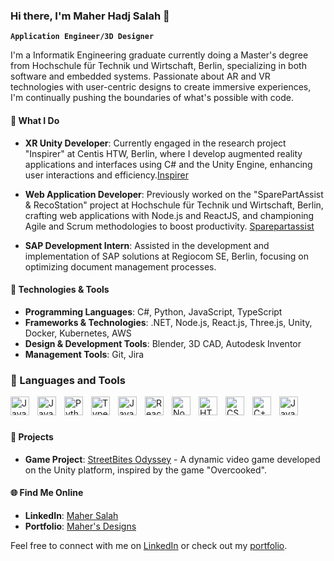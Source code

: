 ### Hi there, I'm Maher Hadj Salah 👋
**`Application Engineer/3D Designer`**

I'm a Informatik Engineering graduate currently doing a Master's degree from Hochschule für Technik und Wirtschaft, Berlin, specializing in both software and embedded systems. Passionate about AR and VR technologies with user-centric designs to create immersive experiences, I'm continually pushing the boundaries of what's possible with code.

#### 🚀 **What I Do**

- **XR Unity Developer**: Currently engaged in the research project "Inspirer" at Centis HTW, Berlin, where I develop augmented reality applications and interfaces using C# and the Unity Engine, enhancing user interactions and efficiency.[Inspirer](https://projekt-inspirer.de/)
  
- **Web Application Developer**: Previously worked on the "SparePartAssist & RecoStation" project at Hochschule für Technik und Wirtschaft, Berlin, crafting web applications with Node.js and ReactJS, and championing Agile and Scrum methodologies to boost productivity. [Sparepartassist](https://sparepartassist.f2.htw-berlin.de/)

- **SAP Development Intern**: Assisted in the development and implementation of SAP solutions at Regiocom SE, Berlin, focusing on optimizing document management processes.

#### 🔧 **Technologies & Tools**
- **Programming Languages**: C#, Python, JavaScript, TypeScript
- **Frameworks & Technologies**: .NET, Node.js, React.js, Three.js, Unity, Docker, Kubernetes, AWS
- **Design & Development Tools**: Blender, 3D CAD, Autodesk Inventor
- **Management Tools**: Git, Jira

### 🧰 Languages and Tools

<img align="left" alt="Java" width="30px" style="padding-right:10px;" src="https://cdn.jsdelivr.net/gh/devicons/devicon/icons/csharp/csharp-original.svg"/>
<img align="left" alt="Java" width="30px" style="padding-right:10px;" src="https://cdn.jsdelivr.net/gh/devicons/devicon/icons/unity/unity-original.svg"/>
<img align="left" alt="Python" width="30px" style="padding-right:10px;" src="https://cdn.jsdelivr.net/gh/devicons/devicon/icons/python/python-plain.svg" />
<img align="left" alt="TypeScript" width="30px" style="padding-right:10px;" src="https://cdn.jsdelivr.net/gh/devicons/devicon/icons/typescript/typescript-plain.svg" />
<img align="left" alt="JavaScript" width="30px" style="padding-right:10px;" src="https://cdn.jsdelivr.net/gh/devicons/devicon/icons/javascript/javascript-plain.svg" />
<img align="left" alt="React" width="30px" style="padding-right:10px;" src="https://cdn.jsdelivr.net/gh/devicons/devicon/icons/react/react-original.svg" />
<img align="left" alt="NodeJS" width="30px" style="padding-right:10px;" src="https://cdn.jsdelivr.net/gh/devicons/devicon/icons/nodejs/nodejs-original.svg" />
<img align="left" alt="HTML" width="30px" style="padding-right:10px;" src="https://cdn.jsdelivr.net/gh/devicons/devicon/icons/html5/html5-plain.svg" />
<img align="left" alt="CSS" width="30px" style="padding-right:10px;" src="https://cdn.jsdelivr.net/gh/devicons/devicon/icons/css3/css3-plain.svg" />
<img align="left" alt="C++" width="30px" style="padding-right:10px;" src="https://cdn.jsdelivr.net/gh/devicons/devicon/icons/cplusplus/cplusplus-original.svg" />
<img align="left" alt="Java" width="30px" style="padding-right:10px;" src="https://cdn.jsdelivr.net/gh/devicons/devicon/icons/blender/blender-original.svg"/>
<br />

#

#### 🔧 **Projects**
- **Game Project**: [StreetBites Odyssey](https://mahersdesigns.com/#/streetbites) - A dynamic video game developed on the Unity platform, inspired by the game "Overcooked".

#### 🌐 **Find Me Online**
- **LinkedIn**: [Maher Salah](https://www.linkedin.com/in/maher-salah-4940271b9/)
- **Portfolio**: [Maher's Designs](https://mahersdesigns.com/)


Feel free to connect with me on [LinkedIn](https://www.linkedin.com/in/maher-salah-4940271b9/) or check out my [portfolio](https://mahersdesigns.com/).
